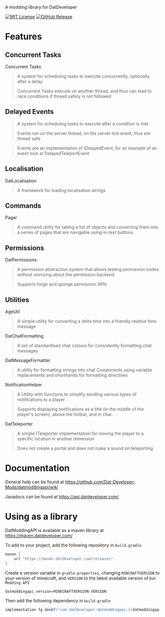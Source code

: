 A modding library for DatDeveloper

[![MIT License](https://img.shields.io/badge/License-MIT-green.svg)](https://opensource.org/licenses/)
[![GitHub Release](https://img.shields.io/github/release/Dat-Developer-Mods/datmoddingapi.svg?style=flat)]()

# Features
## Concurrent Tasks
Concurrent Tasks
> A system for scheduling tasks to execute concurrently, optionally after a delay
> 
> Concurrent Tasks execute on another thread, and thus can lead to race conditions if thread safety is not followed

## Delayed Events
> A system for scheduling tasks to execute after a condition is met
> 
> Events run on the server thread, on the server tick event, thus are thread safe

> Events are an implementation of IDelayedEvent, for an example of an event look at DelayedTeleportEvent

## Localisation
DatLocalisation
> A framework for loading localisation strings

## Commands
Pager
> A command utility for taking a list of objects and converting them into a series of pages that are navigable using in-text buttons.

## Permissions
DatPermissions
> A permission abstraction system that allows testing permission nodes without worrying about the permission backend
>
> Supports forge and sponge permission APIs

## Utilities
AgeUtil
> A simple utility for converting a delta time into a friendly relative time message

DatChatFormatting
> A set of standardised chat colours for consistently formatting chat messages
>

DatMessageFormatter
> A utility for formatting strings into chat Components using variable replacements and shorthands for formatting directives

NotificationHelper
> A Utility with functions to simplify sending various types of notifications to a player
> 
> Supports displaying notifications as a title (in the middle of the player's screen), above the hotbar, and in chat.

DatTeleporter
> A simple ITeleporter implementation for moving the player to a specific location in another dimension 
>
> Does not create a portal and does not make a sound on teleporting


# Documentation
General help can be found at https://github.com/Dat-Developer-Mods/datmoddingapi/wiki

Javadocs can be found at https://api.datdeveloper.com/

# Using as a library
DatModdingAPI is available as a maven library at https://maven.datdeveloper.com/

To add to your project, add the following repository in `build.gradle`
```groovy
maven {
    url "https://maven.datdeveloper.com/releases"
}
```

Create a version variable in `gradle.properties`, changing `MINCRAFTVERSION` to your version of minecraft, and `VERSION`
to the latest available version of `Dat Modding API`
```groovy
datmoddingapi_version=MINECRAFTVERSION-VERSION
```

Then add the following dependency in `build.gradle`
```groovy
implementation fg.deobf("com.datdeveloper:datmoddingapi:${datmoddingapi_version}")
```
